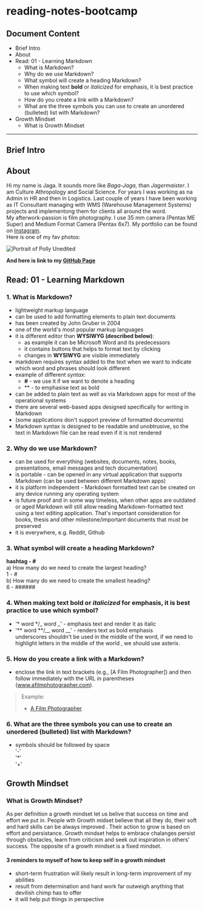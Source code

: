 # reading-notes-bootcamp
## Document Content
- Brief Intro
- About
- Read: 01 - Learning Markdown
  - What is Markdown?
  - Why do we use Markdown?
  - What symbol will create a heading Markdown?
  - When making text **bold** or *italicized* for emphasis, it is best practice to use which symbol?
  - How do you create a link with a Markdown?
  - What are the three symbols you can use to create an unordered (bulleted) list with Markdown?
- Growth Mindset
  - What is Growth Mindset

***
## Brief Intro
## About
Hi my name is Jaga. It sounds more like *Baga-Jaga*, than *Jagermaister*. I am Culture Athropology and Social Science. For years I was working as na Admin in HR and then in Logistics. Last couple of years I have been working as IT Consultant managing with WMS (Warehouse Management Systems) projects and implementong them for clients all around the word.  
My afterwork-passion is film photography. I use 35 mm camera (Pentax ME Super) and Medium Format Camera (Pentax 6x7). My portfolio can be found on [Instagram](https://www.instagram.com/jagagalganek/?hl=en).  
Here is one of my fav photos:  


![Portrait of Polly Unedited](https://github.com/YagaGauaganek/reading-notes-bootcamp/assets/135458354/bef54d9b-aac0-4c39-95f0-336d87629ce2)

 **And here is link to my [**GitHub Page**](https://github.com/YagaGauaganek)**

## Read: 01 - Learning Markdown
### 1. What is Markdown?
- lightweight markup language <br>
- can be used to add formatting elements to plain text documents
- has been created by John Gruber in 2004
- one of the world's most popular markup languages
- it is different editor than **WYSIWYG (described below)**:
  + as example it can be Microsoft Word and its predecessors
  + it contains buttons that helps to format text by clicking
  + changes in __WYSIWYG__ are visible immediately
- markdown requires syntax added to the text when we want to indicate which word and phrases should look different
- example of different *syntax*:
  + **#** - we use it if we want to denote a heading
  + ** -  to emphasise text as bold
- can be added to plain text as well as via Markdown apps for most of the operational systems 
- there are several web-based apps designed specifically for writing in Markdown 
- (some applications don't support preview of formatted documents)
- Markdown syntax is designed to be readable and unobtrusive, so the text in Markdown file can be read even if it is not rendered
### 2. Why do we use Markdown?
- can be used for everything (websites, documents, notes, books, presentations, email messages and tech documentation)
- is portable - can be opened in any virtual application that supports Markdown (can be used between different Markdown apps)
- it is platform independent - Markdown formatted text can be created on any device running any operating system
- is future proof and in some way timeless, when other apps are outdated or aged Markdown will still allow reading Markdown-formatted text using a text editing application. That's important consideration for books, thesis and other milestone/important documents that must be preserved
- it is everywhere, e.g. Reddit, Github
### 3. What symbol will create a heading Markdown?
**hashtag - #**  
  a) How many do we need to create the largest heading?  
1 - #  
  b) How many do we need to create the smallest heading?  
6 - ######  
### 4. When making text **bold** or *italicized* for emphasis, it is best practice to use which symbol?
- '* word */_ word _' - emphasis text and render it as italic  
- '** word **/__ word __' - renders text as bold emphasis  
underscores shouldn't be used in the middle of the word, if we need to highlight letters in the middle of the world , we should use asterix.
### 5. How do you create a link with a Markdown?
- enclose the link in text brackets (e.g., [A Film Photographer]) and then follow immediately with the URL in parentheses (www.afilmphotographer.com). 
> Example:
> - [A Film Photographer](www.afilmphotographer.com)  

### 6. What are the three symbols you can use to create an unordered (bulleted) list with Markdown?
- symbols should be followed by space  
'-'  
'*'  
'+'  

## Growth Mindset
### What is Growth Mindset?
As per definition a growth mindset let us belive that success on time and effort we put in. People wth Growth midset believe that all they do, their soft and hard skills can be always improved . Their action to grow is based on effort and persistance.  Growth mindset helps to embrace chalanges persist through obstacles, learn from criticism and seek out inspiration in others’ success.  The opposite of a growth mindset is a fixed mindset.

#### 3 reminders to myself of how to keep self in a growth mindset
- short-term frustration will likely result in long-term improvement of my abilities
- result from determination and hard work far outweigh anything that devilish chimp has to offer
- it will help put things in perspective
